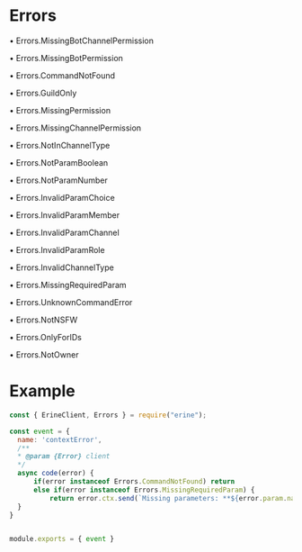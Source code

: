 # Errors

• Errors.MissingBotChannelPermission

• Errors.MissingBotPermission

• Errors.CommandNotFound

• Errors.GuildOnly

• Errors.MissingPermission

• Errors.MissingChannelPermission

• Errors.NotInChannelType

• Errors.NotParamBoolean

• Errors.NotParamNumber

• Errors.InvalidParamChoice

• Errors.InvalidParamMember

• Errors.InvalidParamChannel

• Errors.InvalidParamRole

• Errors.InvalidChannelType

• Errors.MissingRequiredParam

• Errors.UnknownCommandError

• Errors.NotNSFW

• Errors.OnlyForIDs

• Errors.NotOwner

# Example

```js
const { ErineClient, Errors } = require("erine");

const event = {
  name: 'contextError',
  /**
  * @param {Error} client
  */
  async code(error) {
      if(error instanceof Errors.CommandNotFound) return
      else if(error instanceof Errors.MissingRequiredParam) {
          return error.ctx.send(`Missing parameters: **${error.param.name}**`)
  }
}


module.exports = { event }
``` 
